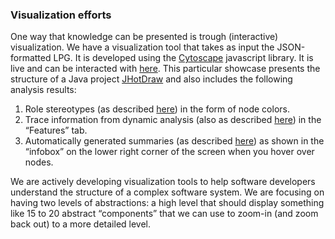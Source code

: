 ### Visualization efforts

One way that knowledge can be presented is trough (interactive) visualization. We have a visualization tool that takes as input the JSON-formatted LPG. It is developed using the [Cytoscape](https://js.cytoscape.org) javascript library. It is live and can be interacted with [here](https://rsatrioadi.github.io/classviz/?p=jhotdraw-trc-sum-rs). This particular showcase presents the structure of a Java project [JHotDraw](../../../jhotdraw/tree/5.1-clean) and also includes the following analysis results:

1. Role stereotypes (as described [here](/classifiers.md)) in the form of node colors.
2. Trace information from dynamic analysis (also as described [here](/classifiers.md)) in the “Features” tab.
3. Automatically generated summaries (as described [here](/summarizer.md)) as shown in the “infobox” on the lower right corner of the screen when you hover over nodes.

We are actively developing visualization tools to help software developers understand the structure of a complex software system. We are focusing on having two levels of abstractions: a high level that should display something like 15 to 20 abstract “components” that we can use to zoom-in (and zoom back out) to a more detailed level.
